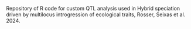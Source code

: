 Repository of R code for custom QTL analysis used in Hybrid speciation driven by multilocus introgression of ecological traits, Rosser, Seixas et al. 2024.
